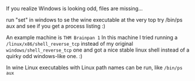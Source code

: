 
If you realize Windows is looking odd, files are missing...

run "set" in windows to se the wine executable at the very top
try /bin/ps aux and see if you get a process listing :)


An example machine is `THM Brainpan 1`
In this machine I tried running a `/linux/x86/shell_reverse_tcp` instead of my original `windows/shell_reverse_tcp` one and got a nice stable linux shell instead of a quirky odd windows-like one. :)


In wine Linux executables with Linux path names can be run, like `/bin/ps aux`

